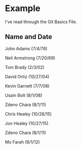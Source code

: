 # Example

I've read through the Git Basics File.

## Name and Date

John Adams (7/4/76)

Neil Armstrong (7/20/69)

Tom Brady (2/3/02)

David Ortiz (10/27/04)

Kevin Garnett (7/7/08)

Usain Bolt (8/1/08)

Zdeno Chara (8/1/11)

Chris Healey (10/26/15)

Jon Healey (10/27/15)

Zdeno Chara (8/1/11)

Mo Farah (9/1/12)

